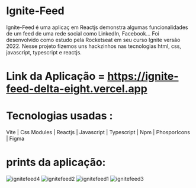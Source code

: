 # Ignite-Feed

Ignite-Feed é uma aplicaç em Reactjs demonstra algumas funcionalidades de um feed de uma rede social como LinkedIn, Facebook... Foi desenvolvido como estudo pela Rocketseat em seu curso Ignite versão 2022.
Nesse projeto fizemos uns hackzinhos nas tecnologias html, css, javascript, typescript e reactjs.

# Link da Aplicação = https://ignite-feed-delta-eight.vercel.app

# Tecnologias usadas : 

Vite | Css Modules | Reactjs | Javascript | Typescript | Npm | PhosporIcons | Figma

# prints da aplicação: 

![ignitefeed4](https://github.com/JonathasAroucha/Ignite-Feed/assets/77129503/16f9287f-71fc-4842-bf59-6f5089a33345)
![ignitefeed2](https://github.com/JonathasAroucha/Ignite-Feed/assets/77129503/81cbd032-8bee-4862-83a5-b6d0758bd4ac)
![ignitefeed1](https://github.com/JonathasAroucha/Ignite-Feed/assets/77129503/46afe5fe-77d1-480c-b0d6-77410dd2827e)
![ignitefeed3](https://github.com/JonathasAroucha/Ignite-Feed/assets/77129503/4f6c0637-8ad0-407d-bfc1-0bfb8019e031)


